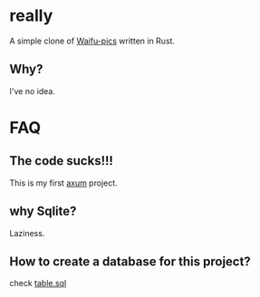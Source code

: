 # really
A simple clone of [Waifu-pics](https://github.com/Waifu-pics) written in Rust.

## Why? 
I've no idea.

# FAQ

## The code sucks!!!
This is my first [axum](https://github.com/tokio-rs/axum) project.

## why Sqlite?
Laziness.

## How to create a database for this project?

check [table.sql](./table.sql)
